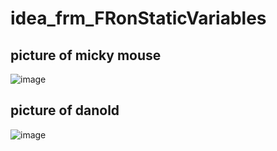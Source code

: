 # idea_frm_FRonStaticVariables
## picture of micky mouse
![image](https://user-images.githubusercontent.com/93189890/195960554-a7920018-87e5-4d5a-9829-aa7f27479fbb.png)
## picture of danold
![image](https://user-images.githubusercontent.com/93189890/195961590-aa3378d2-9506-4517-9327-0e501be93e72.png)
